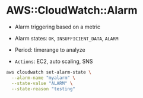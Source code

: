 # AWS::CloudWatch::Alarm

- Alarm triggering based on a metric
- Alarm states: `OK`, `INSUFFICIENT_DATA`, `ALARM`
- Period: timerange to analyze

- `Actions`: EC2, auto scaling, SNS

```sh
aws cloudwatch set-alarm-state \
  --alarm-name "myalarm" \
  --state-value "ALARM" \
  --state-reason "testing"
```
